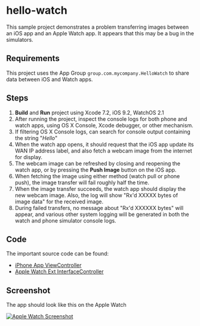 # hello-watch

This sample project demonstrates a problem transferring images between an iOS app and an Apple Watch app. It appears that this may be a bug in the simulators.

## Requirements

This project uses the App Group `group.com.mycompany.HelloWatch` to share data between iOS and Watch apps.

## Steps

 1. **Build** and **Run** project using Xcode 7.2, iOS 9.2, WatchOS 2.1
 2. After running the project, inspect the console logs for both phone and watch apps, using OS X Console, Xcode debugger, or other mechanism.
 3. If filtering OS X Console logs, can search for console output containing the string "*Hello*"
 4. When the watch app opens, it should request that the iOS app update its WAN IP address label, and also fetch a webcam image from the internet for display.
 5. The webcam image can be refreshed by closing and reopening the watch app, or by pressing the **Push Image** button on the iOS app.
 6. When fetching the image using either method (watch pull or phone push), the image transfer will fail roughly half the time.
 7. When the image transfer succeeds, the watch app should display the new webcam image. Also, the log will show "Rx'd XXXXX bytes of image data" for the received image.
 8. During failed transfers, no message about "Rx'd XXXXXX bytes" will appear, and various other system logging will be generated in both the watch and phone simulator console logs.

## Code

The important source code can be found:

 - [iPhone App ViewController](https://github.com/n8r0n/hello-watch/blob/master/HelloWatch/HelloWatch/ViewController.m)
 - [Apple Watch Ext InterfaceController](https://github.com/n8r0n/hello-watch/blob/master/HelloWatch/HelloWatch%20WatchKit%20Extension/InterfaceController.m)
  
## Screenshot

The app should look like this on the Apple Watch

[![Apple Watch Screenshot][1]][1]

  [1]: http://i.imgur.com/ABylzuo.png?1
